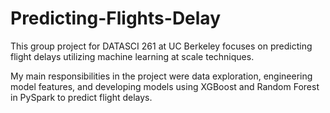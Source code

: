 # Predicting-Flights-Delay
This group project for DATASCI 261 at UC Berkeley focuses on predicting flight delays utilizing machine learning at scale techniques. 

My main responsibilities in the project were data exploration, engineering model features, and developing models using XGBoost and Random Forest in PySpark to predict flight delays. 
